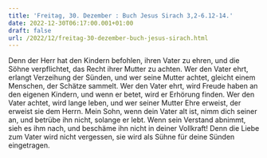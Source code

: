 ```yaml
---
title: 'Freitag, 30. Dezember : Buch Jesus Sirach 3,2-6.12-14.'
date: 2022-12-30T06:17:00.001+01:00
draft: false
url: /2022/12/freitag-30-dezember-buch-jesus-sirach.html
---
```


Denn der Herr hat den Kindern befohlen, ihren Vater zu ehren, und die Söhne verpflichtet, das Recht ihrer Mutter zu achten. Wer den Vater ehrt, erlangt Verzeihung der Sünden, und wer seine Mutter achtet, gleicht einem Menschen, der Schätze sammelt. Wer den Vater ehrt, wird Freude haben an den eigenen Kindern, und wenn er betet, wird er Erhörung finden. Wer den Vater achtet, wird lange leben, und wer seiner Mutter Ehre erweist, der erweist sie dem Herrn. Mein Sohn, wenn dein Vater alt ist, nimm dich seiner an, und betrübe ihn nicht, solange er lebt. Wenn sein Verstand abnimmt, sieh es ihm nach, und beschäme ihn nicht in deiner Vollkraft! Denn die Liebe zum Vater wird nicht vergessen, sie wird als Sühne für deine Sünden eingetragen.